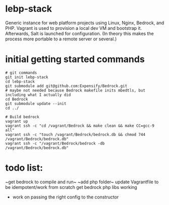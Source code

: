# lebp-stack
Generic instance for web platform projects using Linux, Nginx, Bedrock, and PHP. Vagrant is used to provision a local dev VM and bootstrap it. Afterwards, Salt is launched for configuration. (In theory this makes the process more portable to a remote server or several.)

# initial getting started commands
```
# git commands
git init lebp-stack
cd lebp-stack
git submodule add git@github.com:Expensify/Bedrock.git
# maybe not needed because Bedrock makefile inits mbedtls, but including what I actually did
cd Bedrock
git submodule update --init
cd ../

# Build bedrock
vagrant up
vagrant ssh -c "cd /vagrant/Bedrock && make clean && make CC=gcc-9 all"
vagrant ssh -c "touch /vagrant/Bedrock/bedrock.db && chmod 744 /vagrant/Bedrock/bedrock.db"
vagrant ssh -c "/vagrant/Bedrock/bedrock -db /vagrant/Bedrock/bedrock.db" 
```

# todo list:
~get bedrock to compile and run~
~add php folder~
update Vagrantfile to be idempotent/work from scratch
get bedrock php libs working
  - work on passing the right config to the constructor


